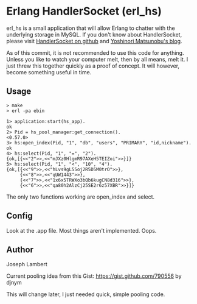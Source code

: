 # Erlang HandlerSocket (erl\_hs)

erl\_hs is a small application that will allow Erlang to chatter with the underlying storage in MySQL. If you don't know
about HandlerSocket, please visit [HandlerSocket on github](https://github.com/ahiguti/HandlerSocket-Plugin-for-MySQL "ahiguti HandlerSocket") and [Yoshinori Matsunobu's blog](http://yoshinorimatsunobu.blogspot.com/2010/10/using-mysql-as-nosql-story-for.html "Yoshinori Matsunobu's blog").

As of this commit, it is not recommended to use this code for anything. Unless you like to watch your computer melt, then by all means, melt it. I just threw this together quickly as a proof of concept. It will however, become something useful in time.

## Usage

    > make
	> erl -pa ebin
	
	1> application:start(hs_app).
	ok
	2> Pid = hs_pool_manager:get_connection().
	<0.57.0>
	3> hs:open_index(Pid, "1", "db", "users", "PRIMARY", "id,nickname"). 
	ok
	4> hs:select(Pid, "1", "=", "2").
	{ok,[{<<"2">>,<<"mJXz0HlgmR97AXeH5TEIZoi">>}]}
	5> hs:select(Pid, "1", "<", "10", "4").
	{ok,[{<<"9">>,<<"hLvs9gL55oj2R5D5M0trO">>},
	     {<<"8">>,<<"qUW1443">>},
	     {<<"7">>,<<"1x6x5TRWXo3bQb6kugCN8d316">>},
	     {<<"6">>,<<"qa80h2AlzCj25SE2r6z57XBR">>}]}
	
The only two functions working are open_index and select.

## Config

Look at the .app file. Most things aren't implemented. Oops.

## Author

Joseph Lambert 

Current pooling idea from this Gist: https://gist.github.com/790556 by djnym

This will change later, I just needed quick, simple pooling code.

